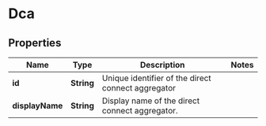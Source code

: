 

# Dca


## Properties

| Name | Type | Description | Notes |
|------------ | ------------- | ------------- | -------------|
|**id** | **String** | Unique identifier of the direct connect aggregator |  |
|**displayName** | **String** | Display name of the direct connect aggregator. |  |




